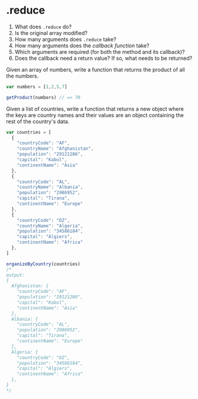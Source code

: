# .reduce

1. What does `.reduce` do?
2. Is the original array modified?
3. How many arguments does `.reduce` take?
4. How many arguments does the _callback function_ take?
5. Which arguments are required (for both the method and its callback)?
6. Does the callback need a return value? If so, what needs to be returned?


Given an array of numbers, write a function that returns the product of all the numbers.

```javascript
var numbers = [1,2,5,7]

getProduct(numbers) // => 70

```

Given a list of countries, write a function that returns a new object where the keys are country names and their values are an object containing the rest of the country's data.

```js
var countries = [
  {
    "countryCode": "AF",
    "countryName": "Afghanistan",
    "population": "29121286",
    "capital": "Kabul",
    "continentName": "Asia"
  },
  {
    "countryCode": "AL",
    "countryName": "Albania",
    "population": "2986952",
    "capital": "Tirana",
    "continentName": "Europe"
  },
  {
    "countryCode": "DZ",
    "countryName": "Algeria",
    "population": "34586184",
    "capital": "Algiers",
    "continentName": "Africa"
  },
]

organizeByCountry(countries)
/*
output:
{
  Afghanistan: {
    "countryCode": "AF",
    "population": "29121286",
    "capital": "Kabul",
    "continentName": "Asia"
  },
  Albania: {
    "countryCode": "AL",
    "population": "2986952",
    "capital": "Tirana",
    "continentName": "Europe"
  },
  Algeria: {
    "countryCode": "DZ",
    "population": "34586184",
    "capital": "Algiers",
    "continentName": "Africa"
  },
}
*/
```

